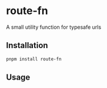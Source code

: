 # route-fn

A small utility function for typesafe urls

## Installation

```bash
pnpm install route-fn
```

## Usage

```ts
```